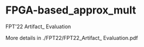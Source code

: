 # FPGA-based_approx_mult
FPT'22 Artifact_ Evaluation

More details in ./FPT22/FPT22_Artifact_ Evaluation.pdf
